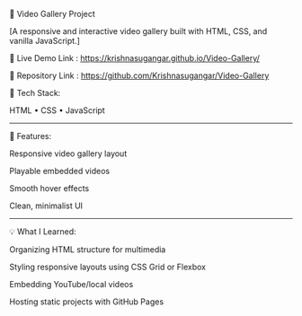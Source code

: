 
🎥 Video Gallery Project

[A responsive and interactive video gallery built with HTML, CSS, and vanilla JavaScript.]

🚀 Live Demo Link : https://krishnasugangar.github.io/Video-Gallery/

📁 Repository Link : https://github.com/Krishnasugangar/Video-Gallery


🔧 Tech Stack:

HTML • CSS • JavaScript

______________________________________________________________________________________________
📝 Features:

Responsive video gallery layout

Playable embedded videos

Smooth hover effects

Clean, minimalist UI

______________________________________________________________________________________________
💡 What I Learned:

Organizing HTML structure for multimedia

Styling responsive layouts using CSS Grid or Flexbox

Embedding YouTube/local videos

Hosting static projects with GitHub Pages

